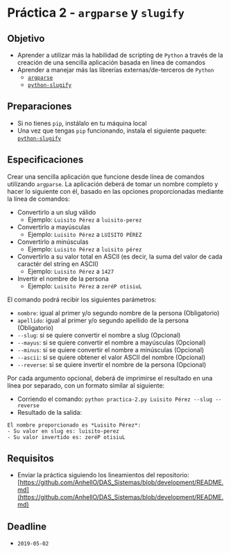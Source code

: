 # Práctica 2 - `argparse` y `slugify`

## Objetivo

* Aprender a utilizar más la habilidad de scripting de `Python` a través de la creación de una sencilla aplicación basada en línea de comandos
* Aprender a manejar más las librerías externas/de-terceros de `Python`
  * [`argparse`](https://docs.python.org/3/library/argparse.html)
  * [`python-slugify`](https://github.com/un33k/python-slugify)

## Preparaciones

* Si no tienes `pip`, instálalo en tu máquina local
* Una vez que tengas `pip` funcionando, instala el siguiente paquete: [`python-slugify`](https://github.com/un33k/python-slugify)

## Especificaciones

Crear una sencilla aplicación que funcione desde línea de comandos utilizando `argparse`. La aplicación deberá de tomar un nombre completo y hacer lo siguiente con él, basado en las opciones proporcionadas mediante la línea de comandos:
* Convertirlo a un slug válido
  * Ejemplo: `Luisito Pérez` a `luisito-perez`
* Convertirlo a mayúsculas
  * Ejemplo: `Luisito Pérez` a `LUISITO PÉREZ`
* Convertirlo a minúsculas
  * Ejemplo: `Luisito Pérez` a `luisito pérez`
* Convertirlo a su valor total en ASCII (es decir, la suma del valor de cada caractér del string en ASCII)
  * Ejemplo: `Luisito Pérez` a `1427`
* Invertir el nombre de la persona
  * Ejemplo: `Luisito Pérez` a `zeréP otisiuL`

El comando podrá recibir los siguientes parámetros:
* `nombre`: igual al primer y/o segundo nombre de la persona (Obligatorio)
* `apellido`: igual al primer y/o segundo apellido de la persona (Obligatorio)
* `--slug`: si se quiere convertir el nombre a slug (Opcional)
* `--mayus`: si se quiere convertir el nombre a mayúsculas (Opcional)
* `--minus`: si se quiere convertir el nombre a minúsculas (Opcional)
* `--ascii`: si se quiere obtener el valor ASCII del nombre (Opcional)
* `--reverse`: si se quiere invertir el nombre de la persona (Opcional)

Por cada argumento opcional, deberá de imprimirse el resultado en una línea por separado, con un formato similar al siguiente:

* Corriendo el comando: `python practica-2.py Luisito Pérez --slug --reverse`
* Resultado de la salida:
```
El nombre proporcionado es *Luisito Pérez*:
- Su valor en slug es: luisito-perez
- Su valor invertido es: zeréP otisiuL
```

## Requisitos
* Enviar la práctica siguiendo los lineamientos del repositorio: [https://github.com/AnhellO/DAS_Sistemas/blob/development/README.md](https://github.com/AnhellO/DAS_Sistemas/blob/development/README.md)

## Deadline

* `2019-05-02`
